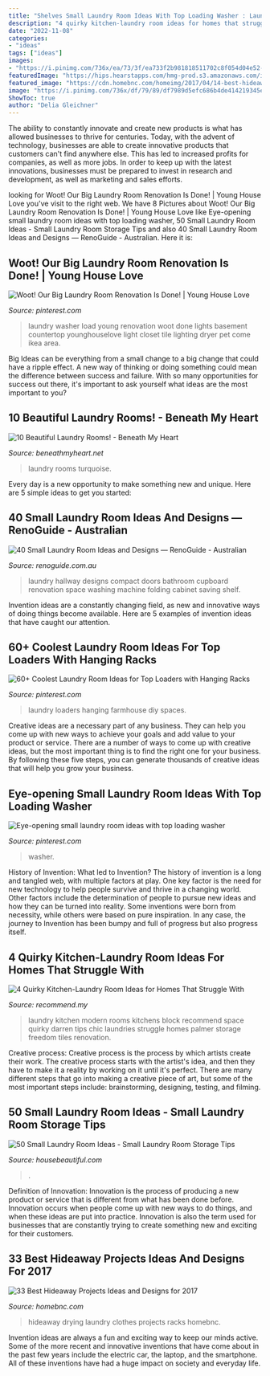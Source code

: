 ```yaml
---
title: "Shelves Small Laundry Room Ideas With Top Loading Washer : Laundry Washer Load Young Renovation Woot Done Lights Basement Countertop Younghouselove Light Closet Tile Lighting Dryer Pet Come Ikea Area"
description: "4 quirky kitchen-laundry room ideas for homes that struggle with"
date: "2022-11-08"
categories:
- "ideas"
tags: ["ideas"]
images:
- "https://i.pinimg.com/736x/ea/73/3f/ea733f2b981818511702c8f054d04e52--top-load-washer-laundry-room-laundry-room-floors.jpg"
featuredImage: "https://hips.hearstapps.com/hmg-prod.s3.amazonaws.com/images/mint-laundry-room-1518203891.jpg?crop=0.983xw:0.969xh;0,0&amp;resize=480:*"
featured_image: "https://cdn.homebnc.com/homeimg/2017/04/14-best-hideaway-projects-ideas-homebnc.jpg"
image: "https://i.pinimg.com/736x/df/79/89/df7989d5efc686b4de414219345e4a29.jpg"
ShowToc: true
author: "Delia Gleichner"
---
```



The ability to constantly innovate and create new products is what has allowed businesses to thrive for centuries. Today, with the advent of technology, businesses are able to create innovative products that customers can't find anywhere else. This has led to increased profits for companies, as well as more jobs. In order to keep up with the latest innovations, businesses must be prepared to invest in research and development, as well as marketing and sales efforts.

	

		
looking for Woot! Our Big Laundry Room Renovation Is Done! | Young House Love you've visit to the right web. We have 8 Pictures about Woot! Our Big Laundry Room Renovation Is Done! | Young House Love like Eye-opening small laundry room ideas with top loading washer, 50 Small Laundry Room Ideas - Small Laundry Room Storage Tips and also 40 Small Laundry Room Ideas and Designs — RenoGuide - Australian. Here it is:
		
    
## Woot! Our Big Laundry Room Renovation Is Done! | Young House Love

<img loading=lazy src="https://i.pinimg.com/736x/ea/73/3f/ea733f2b981818511702c8f054d04e52--top-load-washer-laundry-room-laundry-room-floors.jpg" onerror="this.onerror=null;this.src='https://tse3.mm.bing.net/th?id=OIP.UMK4sl4vR8BNSTQ2hqO0_AAAAA&amp;pid=15.1';" alt="Woot! Our Big Laundry Room Renovation Is Done! | Young House Love">

_Source: pinterest.com_

>laundry washer load young renovation woot done lights basement countertop younghouselove light closet tile lighting dryer pet come ikea area. 

	

Big Ideas can be everything from a small change to a big change that could have a ripple effect. A new way of thinking or doing something could mean the difference between success and failure. With so many opportunities for success out there, it's important to ask yourself what ideas are the most important to you?

    
## 10 Beautiful Laundry Rooms! - Beneath My Heart

<img loading=lazy src="http://www.beneathmyheart.net/wp-content/uploads/2012/02/image142.png" onerror="this.onerror=null;this.src='https://tse1.mm.bing.net/th?id=OIP.EhbIu_0UDr4iItFVwngupwHaLF&amp;pid=15.1';" alt="10 Beautiful Laundry Rooms! - Beneath My Heart">

_Source: beneathmyheart.net_

>laundry rooms turquoise. 

	

Every day is a new opportunity to make something new and unique. Here are 5 simple ideas to get you started: 

    
## 40 Small Laundry Room Ideas And Designs — RenoGuide - Australian

<img loading=lazy src="https://static1.squarespace.com/static/55bebb51e4b036c52ebe8c45/t/5780cea6f7e0aba104cc3e7d/1468059319619/compact+hallway+laundry" onerror="this.onerror=null;this.src='https://tse1.mm.bing.net/th?id=OIP.PfLze2vVsL3-HmnXTOpbcAHaLH&amp;pid=15.1';" alt="40 Small Laundry Room Ideas and Designs — RenoGuide - Australian">

_Source: renoguide.com.au_

>laundry hallway designs compact doors bathroom cupboard renovation space washing machine folding cabinet saving shelf. 

	

Invention ideas are a constantly changing field, as new and innovative ways of doing things become available. Here are 5 examples of invention ideas that have caught our attention.

    
## 60+ Coolest Laundry Room Ideas For Top Loaders With Hanging Racks

<img loading=lazy src="https://i.pinimg.com/736x/df/79/89/df7989d5efc686b4de414219345e4a29.jpg" onerror="this.onerror=null;this.src='https://tse4.mm.bing.net/th?id=OIP.pxNI65i2bIXYfV9Cjkv5EwAAAA&amp;pid=15.1';" alt="60+ Coolest Laundry Room Ideas for Top Loaders with Hanging Racks">

_Source: pinterest.com_

>laundry loaders hanging farmhouse diy spaces. 

	

Creative ideas are a necessary part of any business. They can help you come up with new ways to achieve your goals and add value to your product or service. There are a number of ways to come up with creative ideas, but the most important thing is to find the right one for your business. By following these five steps, you can generate thousands of creative ideas that will help you grow your business.

    
## Eye-opening Small Laundry Room Ideas With Top Loading Washer

<img loading=lazy src="https://i.pinimg.com/736x/3c/8e/23/3c8e23846a02d407c8c548845588d921.jpg" onerror="this.onerror=null;this.src='https://tse1.mm.bing.net/th?id=OIP.E_CK2AI75GeIvz8KGyjmeQHaI6&amp;pid=15.1';" alt="Eye-opening small laundry room ideas with top loading washer">

_Source: pinterest.com_

>washer. 

	

History of Invention: What led to Invention?
The history of invention is a long and tangled web, with multiple factors at play. One key factor is the need for new technology to help people survive and thrive in a changing world. Other factors include the determination of people to pursue new ideas and how they can be turned into reality. Some inventions were born from necessity, while others were based on pure inspiration. In any case, the journey to Invention has been bumpy and full of progress but also progress itself.

    
## 4 Quirky Kitchen-Laundry Room Ideas For Homes That Struggle With

<img loading=lazy src="https://www.recommend.my/blog/wp-content/uploads/2018/11/9eea7dac-d53e-4100-8318-d8eb8a53c35b_arm_rio-para-_rea-de-servi_o-preto-e-branca-Foto-Freedom-Kitchens.jpg" onerror="this.onerror=null;this.src='https://tse3.mm.bing.net/th?id=OIP.OL3WbsYDJdvraZHPYX4FPAHaJ4&amp;pid=15.1';" alt="4 Quirky Kitchen-Laundry Room Ideas for Homes That Struggle With">

_Source: recommend.my_

>laundry kitchen modern rooms kitchens block recommend space quirky darren tips chic laundries struggle homes palmer storage freedom tiles renovation. 

	

Creative process:
Creative process is the process by which artists create their work. The creative process starts with the artist's idea, and then they have to make it a reality by working on it until it's perfect. There are many different steps that go into making a creative piece of art, but some of the most important steps include: brainstorming, designing, testing, and filming.

    
## 50 Small Laundry Room Ideas - Small Laundry Room Storage Tips

<img loading=lazy src="https://hips.hearstapps.com/hmg-prod.s3.amazonaws.com/images/mint-laundry-room-1518203891.jpg?crop=0.983xw:0.969xh;0,0&amp;resize=480:*" onerror="this.onerror=null;this.src='https://tse3.mm.bing.net/th?id=OIP.w3uvYxTKljYL4jHkf3a4IgHaLH&amp;pid=15.1';" alt="50 Small Laundry Room Ideas - Small Laundry Room Storage Tips">

_Source: housebeautiful.com_

>. 

	

Definition of Innovation:
Innovation is the process of producing a new product or service that is different from what has been done before. Innovation occurs when people come up with new ways to do things, and when these ideas are put into practice. Innovation is also the term used for businesses that are constantly trying to create something new and exciting for their customers.

    
## 33 Best Hideaway Projects Ideas And Designs For 2017

<img loading=lazy src="https://cdn.homebnc.com/homeimg/2017/04/14-best-hideaway-projects-ideas-homebnc.jpg" onerror="this.onerror=null;this.src='https://tse3.mm.bing.net/th?id=OIP.7Xg4HPFaoD_Kv-T3yebEDgHaLV&amp;pid=15.1';" alt="33 Best Hideaway Projects Ideas and Designs for 2017">

_Source: homebnc.com_

>hideaway drying laundry clothes projects racks homebnc. 

	

Invention ideas are always a fun and exciting way to keep our minds active. Some of the more recent and innovative inventions that have come about in the past few years include the electric car, the laptop, and the smartphone. All of these inventions have had a huge impact on society and everyday life.


